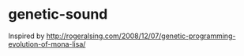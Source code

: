 # genetic-sound

Inspired by http://rogeralsing.com/2008/12/07/genetic-programming-evolution-of-mona-lisa/
